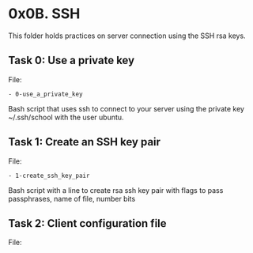 # 0x0B. SSH

This folder holds practices on server connection using the SSH rsa keys. 

## Task 0:  Use a private key

File:

	- 0-use_a_private_key
Bash script that uses ssh to connect to your server using the private key ~/.ssh/school with the user ubuntu.



## Task 1: Create an SSH key pair

File: 

	- 1-create_ssh_key_pair
Bash script with a line to create rsa ssh key pair with flags to pass passphrases, name of file, number bits



## Task 2: Client configuration file

File: 
